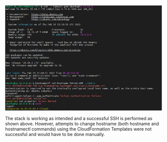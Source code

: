 ![Image](https://github.com/WSU-kduncan/ceg3120-AZ-Sketches/blob/main/Project3/Successful%20SSH.PNG)

The stack is working as intended and a successful SSH is performed as shown above. However, attempts to change hostname (both hostname and hostnamectl commands) using the CloudFormation Templates were not successful and would have to be done manually.
